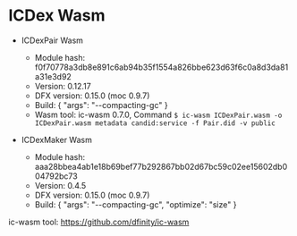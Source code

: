 # ICDex Wasm

- ICDexPair Wasm
    - Module hash: f0f70778a3db8e891c6ab94b35f1554a826bbe623d63f6c0a8d3da81a31e3d92
    - Version: 0.12.17
    - DFX version: 0.15.0 (moc 0.9.7)
    - Build: {
        "args": "--compacting-gc"
    }
    - Wasm tool: ic-wasm 0.7.0, Command `$ ic-wasm ICDexPair.wasm -o ICDexPair.wasm metadata candid:service -f Pair.did -v public`

- ICDexMaker Wasm
    - Module hash: aaa28bbea4ab1e18b69bef77b292867bb02d67bc59c02ee15602db004792bc73
    - Version: 0.4.5
    - DFX version: 0.15.0 (moc 0.9.7)
    - Build: {
        "args": "--compacting-gc", 
        "optimize": "size"
    }


ic-wasm tool: https://github.com/dfinity/ic-wasm
